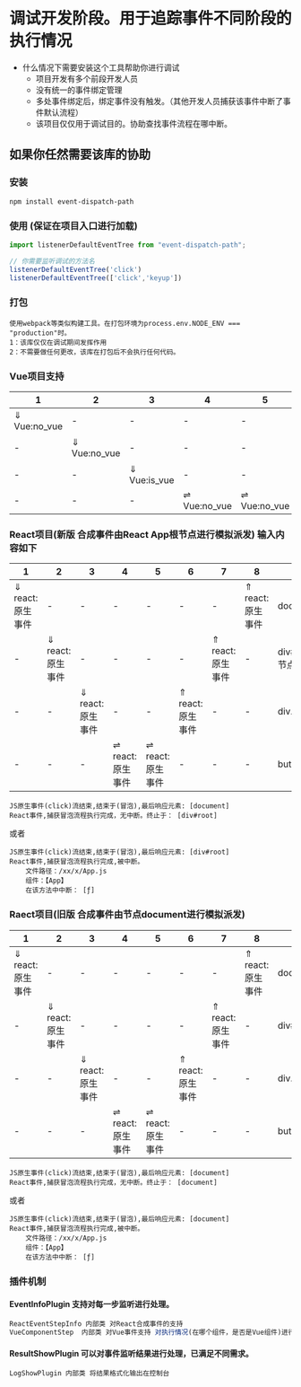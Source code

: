 
调试开发阶段。用于追踪事件不同阶段的执行情况
===================

* 什么情况下需要安装这个工具帮助你进行调试
  * 项目开发有多个前段开发人员
  * 没有统一的事件绑定管理
  * 多处事件绑定后，绑定事件没有触发。（其他开发人员捕获该事件中断了事件默认流程）
  * 该项目仅仅用于调试目的。协助查找事件流程在哪中断。
  


## 如果你任然需要该库的协助
  
  ### 安装
  
 ```
 npm install event-dispatch-path
 ```
    
  ### 使用 (保证在项目入口进行加载)
  
```typescript
import listenerDefaultEventTree from "event-dispatch-path";

// 你需要监听调试的方法名
listenerDefaultEventTree('click')
listenerDefaultEventTree(['click','keyup'])
```
  ### 打包
```
使用webpack等类似构建工具。在打包环境为process.env.NODE_ENV === "production"时。
1：该库仅仅在调试期间发挥作用
2：不需要做任何更改，该库在打包后不会执行任何代码。
```
  ### Vue项目支持


   |1|2|3|4|5|6|7|8|9|
   |-|-|-|-|-|-|-|-|-|
   |⇓ Vue:no_vue|-|-|-|-|-|-|⇑ Vue:is_vue|document|
   |-|⇓ Vue:no_vue|-|-|-|-|⇑ Vue:is_vue|-|div#root(Root节点)|
   |-|-|⇓ Vue:is_vue|-|-|⇑ Vue:is_vue|-|-|div.content|
   |-|-|-|⇌ Vue:no_vue|⇌ Vue:no_vue|-|-|-|button|


  ### React项目(新版 合成事件由React App根节点进行模拟派发) 输入内容如下

   |1|2|3|4|5|6|7|8|9|
   |-|-|-|-|-|-|-|-|-|
   |⇓ react:原生事件|-|-|-|-|-|-|⇑ react:原生事件|document|
   |-|⇓ react:原生事件|-|-|-|-|⇑ react:原生事件|-|div#root(Root节点)|
   |-|-|⇓ react:原生事件|-|-|⇑ react:原生事件|-|-|div.content|
   |-|-|-|⇌ react:原生事件|⇌ react:原生事件|-|-|-|button|

```
JS原生事件(click)流结束,结束于(冒泡),最后响应元素: [document]
React事件,捕获冒泡流程执行完成，无中断。终止于： [div#root]
```
或者
```
JS原生事件(click)流结束,结束于(冒泡),最后响应元素: [div#root]
React事件,捕获冒泡流程执行完成,被中断。            
    文件路径：/xx/x/App.js            
    组件：【App】            
    在该方法中中断： [ƒ]
```



  ### Raect项目(旧版 合成事件由节点document进行模拟派发) 

  
   |1|2|3|4|5|6|7|8|9|
   |-|-|-|-|-|-|-|-|-|
   |⇓ react:原生事件|-|-|-|-|-|-|⇑ react:原生事件|document|
   |-|⇓ react:原生事件|-|-|-|-|⇑ react:原生事件|-|div#root|
   |-|-|⇓ react:原生事件|-|-|⇑ react:原生事件|-|-|div.content|
   |-|-|-|⇌ react:原生事件|⇌ react:原生事件|-|-|-|button|

```
JS原生事件(click)流结束,结束于(冒泡),最后响应元素: [document]
React事件,捕获冒泡流程执行完成，无中断。终止于： [document]
```
或者
```
JS原生事件(click)流结束,结束于(冒泡),最后响应元素: [document]
React事件,捕获冒泡流程执行完成,被中断。            
    文件路径：/xx/x/App.js            
    组件：【App】            
    在该方法中中断： [ƒ]
```

### 插件机制
#### EventInfoPlugin 支持对每一步监听进行处理。
```js
ReactEventStepInfo 内部类 对React合成事件的支持
VueComponentStep  内部类 对Vue事件支持 对执行情况(在哪个组件，是否是Vue组件)进行判定
```
#### ResultShowPlugin 可以对事件监听结果进行处理，已满足不同需求。
```js
LogShowPlugin 内部类 将结果格式化输出在控制台
```